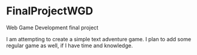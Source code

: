 # FinalProjectWGD
Web Game Development final project

I am attempting to create a simple text adventure game. I plan to add some regular game as well, if I have time and knowledge.
